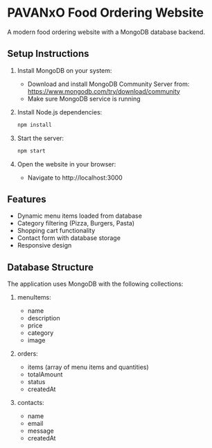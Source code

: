 # PAVANxO Food Ordering Website

A modern food ordering website with a MongoDB database backend.

## Setup Instructions

1. Install MongoDB on your system:
   - Download and install MongoDB Community Server from: https://www.mongodb.com/try/download/community
   - Make sure MongoDB service is running

2. Install Node.js dependencies:
   ```bash
   npm install
   ```

3. Start the server:
   ```bash
   npm start
   ```

4. Open the website in your browser:
   - Navigate to http://localhost:3000

## Features

- Dynamic menu items loaded from database
- Category filtering (Pizza, Burgers, Pasta)
- Shopping cart functionality
- Contact form with database storage
- Responsive design

## Database Structure

The application uses MongoDB with the following collections:

1. menuItems:
   - name
   - description
   - price
   - category
   - image

2. orders:
   - items (array of menu items and quantities)
   - totalAmount
   - status
   - createdAt

3. contacts:
   - name
   - email
   - message
   - createdAt
